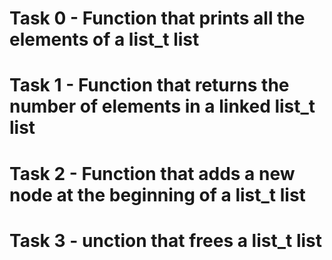 # Task 0 - Function that prints all the elements of a list_t list
# Task 1 - Function that returns the number of elements in a linked list_t list
# Task 2 - Function that adds a new node at the beginning of a list_t list
# Task 3 - unction that frees a list_t list
